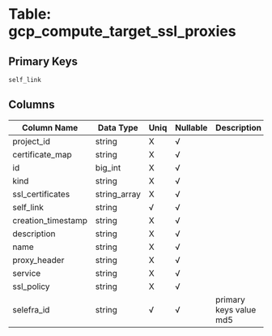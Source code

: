 # Table: gcp_compute_target_ssl_proxies

## Primary Keys 

```
self_link
```


## Columns 

|  Column Name   |  Data Type  | Uniq | Nullable | Description | 
|  ----  | ----  | ----  | ----  | ---- | 
| project_id | string | X | √ |  | 
| certificate_map | string | X | √ |  | 
| id | big_int | X | √ |  | 
| kind | string | X | √ |  | 
| ssl_certificates | string_array | X | √ |  | 
| self_link | string | √ | √ |  | 
| creation_timestamp | string | X | √ |  | 
| description | string | X | √ |  | 
| name | string | X | √ |  | 
| proxy_header | string | X | √ |  | 
| service | string | X | √ |  | 
| ssl_policy | string | X | √ |  | 
| selefra_id | string | √ | √ | primary keys value md5 | 


